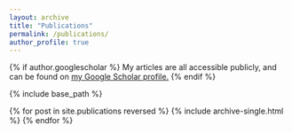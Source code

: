 ```yaml
---
layout: archive
title: "Publications"
permalink: /publications/
author_profile: true
---
```


{% if author.googlescholar %}
  My articles are all accessible publicly, and can be found on  <u><a href="{{https://scholar.google.com/citations?user=D5y6_FsAAAAJ&hl=en&oi=ao}}">my Google Scholar profile</a>.</u>
{% endif %}

{% include base_path %}

{% for post in site.publications reversed %}
  {% include archive-single.html %}
{% endfor %}
